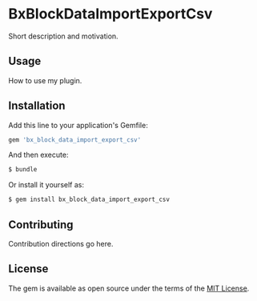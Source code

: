# BxBlockDataImportExportCsv
Short description and motivation.

## Usage
How to use my plugin.

## Installation
Add this line to your application's Gemfile:

```ruby
gem 'bx_block_data_import_export_csv'
```

And then execute:
```bash
$ bundle
```

Or install it yourself as:
```bash
$ gem install bx_block_data_import_export_csv
```

## Contributing
Contribution directions go here.

## License
The gem is available as open source under the terms of the [MIT License](https://opensource.org/licenses/MIT).
